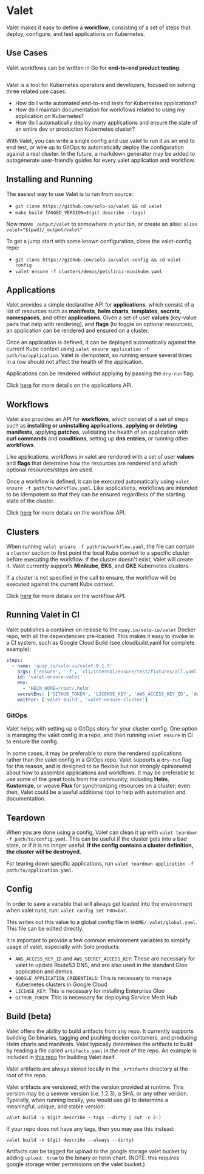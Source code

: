 # Valet

Valet makes it easy to define a **workflow**, consisting of a set of steps that deploy, configure, and test applications
on Kubernetes. 

## Use Cases

Valet workflows can be written in Go for **end-to-end product testing**:

```go

```


Valet is a tool for Kubernetes operators and developers, focused on solving three related use cases:
* How do I write automated end-to-end tests for Kubernetes applications?
* How do I maintain documentation for workflows related to using my application on Kubernetes?
* How do I automatically deploy many applications and ensure the state of an entire dev or production Kubernetes cluster?

With Valet, you can write a single config and use valet to run it as an end to end test, 
or wire up to GitOps to automatically deploy the configuration against a real cluster. In the future, a markdown 
generator may be added to autogenerate user-friendly guides for every valet application and workflow. 

## Installing and Running

The easiest way to use Valet is to run from source:
* `git clone https://github.com/solo-io/valet && cd valet`
* `make build TAGGED_VERSION=$(git describe --tags)`

Now move `_output/valet` to somewhere in your bin, or create an alias: `alias valet="$(pwd)/_output/valet"`

To get a jump start with some known configuration, clone the valet-config repo:
* `git clone https://github.com/solo-io/valet-config && cd valet-config`
* `valet ensure -f clusters/demos/petclinic-minikube.yaml`

## Applications

Valet provides a simple declarative API for **applications**, which consist of a list of resources such as 
**manifests**, **helm charts**, **templates**, **secrets**, **namespaces**, and other **applications**. 
Given a set of user **values** (key-value pairs that help with rendering), and **flags** (to toggle on optional resources),
an application can be rendered and ensured on a cluster. 

Once an application is defined, it can be deployed automatically against the current Kube context 
using `valet ensure application -f path/to/application`. Valet is idempotent, so running ensure several times in a 
row should not affect the health of the application. 

Applications can be rendered without applying by passing the `dry-run` flag. 

Click [here](cli/internal/ensure/resource/application/README.md) for more details on the applications API. 

## Workflows

Valet also provides an API for **workflows**, which consist of a set of steps such as **installing or uninstalling applications**, 
**applying or deleting manifests**, applying **patches**, validating the health of an application with **curl commands** and **conditions**, 
setting up **dns entries**, or running other **workflows**.

Like applications, workflows in valet are rendered with a set of user **values** and **flags** that determine how 
the resources are rendered and which optional resources/steps are used. 

Once a workflow is defined, it can be executed automatically using `valet ensure -f path/to/workflow.yaml`. Like applications, 
workflows are intended to be idempotent so that they can be ensured regardless of the starting state of the cluster. 

Click [here](cli/internal/ensure/resource/workflow/README.md) for more details on the workflow API. 

## Clusters

When running `valet ensure -f path/to/workflow.yaml`, the file can contain a `cluster` section to first point the local 
Kube context to a specific cluster before executing the workflow. If the cluster doesn't exist, Valet will create it. 
Valet currently supports **Minikube**, **EKS**, and **GKE** Kubernetes clusters. 

If a cluster is not specified in the call to ensure, the workflow will be executed against the current Kube context. 

Click [here](cli/internal/ensure/resource/cluster/README.md) for more details on the workflow API. 

## Running Valet in CI 

Valet publishes a container on release to the `quay.io/solo-io/valet` Docker repo, with all the dependencies
pre-loaded. This makes it easy to invoke in a CI system, such as Google Cloud Build 
(see cloudbuild.yaml for complete example):

```yaml
steps:
  - name: 'quay.io/solo-io/valet:0.1.5'
    args: ['ensure', '-f', 'cli/internal/ensure/test/fixtures/all.yaml', '--gke-cluster-name', 'valet-$SHORT_SHA']
    id: 'valet-ensure-valet'
    env:
      - 'HELM_HOME=/root/.helm'
    secretEnv: ['GITHUB_TOKEN', 'LICENSE_KEY', 'AWS_ACCESS_KEY_ID', 'AWS_SECRET_ACCESS_KEY']
    waitFor: ['valet-build', 'valet-ensure-cluster']
```

### GitOps

Valet helps with setting up a GitOps story for your cluster config. One option is managing the valet config in a repo, 
and then running `valet ensure` in CI to ensure the config. 

In some cases, it may be preferable to store the rendered applications rather than the valet config in a GitOps repo. 
Valet supports a `dry-run` flag for this reason, and is designed to be flexible but not strongly opinionated about how 
to assemble applications and workflows. It may be preferable to use some of the great tools from the community, including
**Helm**, **Kustomize**, or weave **Flux** for synchronizing resources on a cluster; even then, Valet could be a useful
additional tool to help with automation and documentation. 



## Teardown

When you are done using a config, Valet can clean it up with `valet teardown -f path/to/config.yaml`. 
This can be useful if the cluster gets into a bad state, or if it is no longer useful. **If the config
contains a cluster definition, the cluster will be destroyed.**

For tearing down specific applications, run `valet teardown application -f path/to/application.yaml`.  

## Config

In order to save a variable that will always get loaded into the environment when valet runs, run:
`valet config set FOO=bar`. 

This writes out this value to a global config file in `$HOME/.valet/global.yaml`. This file can be edited 
directly. 

It is important to provide a few common environment variables to simplify usage of valet, especially with Solo products:
* `AWS_ACCESS_KEY_ID` and `AWS_SECRET_ACCESS_KEY`: These are necessary for valet to update Route53 DNS, and
are also used in the standard Gloo application and demos. 
* `GOOGLE_APPLICATION_CREDENTIALS`: This is necessary to manage Kubernetes clusters in Google Cloud
* `LICENSE_KEY`: This is necessary for installing Enterprise Gloo
* `GITHUB_TOKEN`: This is necessary for deploying Service Mesh Hub

## Build (beta)

Valet offers the ability to build artifacts from any repo. 
It currently supports building Go binaries, tagging and pushing docker containers, 
and producing Helm charts and manifests. Valet typically determines the artifacts to 
build by reading a file called `artifacts.yaml` in the root of the repo. An example 
is included in [this repo](artifacts.yaml) for building Valet itself. 

Valet artifacts are always stored locally in the `_artifacts` directory at the root of the repo. 

Valet artifacts are versioned, with the version provided at runtime. 
This version may be a semver version (i.e. 1.2.3), a SHA, or any other version. 
Typically, when running locally, you would use git to determine a meaningful, 
unique, and stable version:

`valet build -v $(git describe --tags --dirty | cut -c 2-)`

If your repo does not have any tags, then you may use this instead:

`valet build -v $(git describe --always --dirty)`

Artifacts can be tagged for upload to the google storage valet bucket 
by adding `upload: true` to the binary or helm chart. 
(NOTE: this requires google storage writer permissions on the valet bucket.) 
